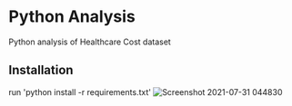 # Python Analysis

Python analysis of Healthcare Cost dataset

## Installation
run 'python install -r requirements.txt'
![Screenshot 2021-07-31 044830](https://user-images.githubusercontent.com/78015404/127739004-e1b01ba3-b106-4b3c-b0c7-e2f3f7c95d33.jpg)
